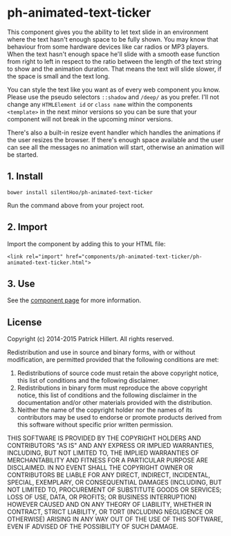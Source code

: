 ph-animated-text-ticker
================

This component  gives you the ability to let text slide in an environment where the text hasn't enough
space to be fully shown. You may know that behaviour from some hardware devices like car radios or MP3 players.
When the text hasn't enough space he'll slide with a smooth ease function from right to left in respect to the ratio
between the length of the text string to show and the animation duration. That means the text will slide slower, if
the space is small and the text long.

You can style the text like you want as of every web component you know. Please use the pseudo selectors `::shadow` and
`/deep/` as you prefer. I'll not change any `HTMLElement id` or `class name` within the components `<template>` in the
next minor versions so you can be sure that your component will not break in the upcoming minor versions.

There's also a built-in resize event handler which handles the animations if the user resizes the browser. If there's
enough space available and the user can see all the messages no animation will start, otherwise an animation will be
started.

## 1. Install

`bower install silentHoo/ph-animated-text-ticker`

Run the command above from your project root.

## 2. Import

Import the component by adding this to your HTML file:

`<link rel="import" href="components/ph-animated-text-ticker/ph-animated-text-ticker.html">`

## 3. Use

See the [component page](http://silentHoo.github.io/ph-animated-text-ticker) for more information.

## License

Copyright (c) 2014-2015 Patrick Hillert. All rights reserved.

Redistribution and use in source and binary forms, with or without
modification, are permitted provided that the following conditions are
met:

1. Redistributions of source code must retain the above copyright
notice, this list of conditions and the following disclaimer.
2. Redistributions in binary form must reproduce the above
copyright notice, this list of conditions and the following disclaimer
in the documentation and/or other materials provided with the
distribution.
3. Neither the name of the copyright holder nor the names of its
contributors may be used to endorse or promote products derived from
this software without specific prior written permission.

THIS SOFTWARE IS PROVIDED BY THE COPYRIGHT HOLDERS AND CONTRIBUTORS
"AS IS" AND ANY EXPRESS OR IMPLIED WARRANTIES, INCLUDING, BUT NOT
LIMITED TO, THE IMPLIED WARRANTIES OF MERCHANTABILITY AND FITNESS FOR
A PARTICULAR PURPOSE ARE DISCLAIMED. IN NO EVENT SHALL THE COPYRIGHT
OWNER OR CONTRIBUTORS BE LIABLE FOR ANY DIRECT, INDIRECT, INCIDENTAL,
SPECIAL, EXEMPLARY, OR CONSEQUENTIAL DAMAGES (INCLUDING, BUT NOT
LIMITED TO, PROCUREMENT OF SUBSTITUTE GOODS OR SERVICES; LOSS OF USE,
DATA, OR PROFITS; OR BUSINESS INTERRUPTION) HOWEVER CAUSED AND ON ANY
THEORY OF LIABILITY, WHETHER IN CONTRACT, STRICT LIABILITY, OR TORT
(INCLUDING NEGLIGENCE OR OTHERWISE) ARISING IN ANY WAY OUT OF THE USE
OF THIS SOFTWARE, EVEN IF ADVISED OF THE POSSIBILITY OF SUCH DAMAGE.